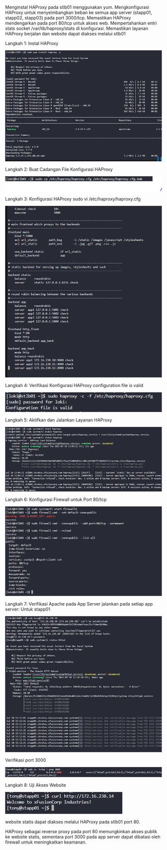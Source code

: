 Menginstal HAProxy pada stlb01 menggunakan yum.
Mengkonfigurasi HAProxy untuk menyeimbangkan beban ke semua app server (stapp01, stapp02, stapp03) pada port 3000/tcp.
Memastikan HAProxy mendengarkan pada port 80/tcp untuk akses web.
Mempertahankan entri stats socket /var/lib/haproxy/stats di konfigurasi.
Memastikan layanan HAProxy berjalan dan website dapat diakses melalui stlb01

Langkah 1: Instal HAProxy

![alt text](image-31.png)

Langkah 2: Buat Cadangan File Konfigurasi HAProxy

![alt text](image-32.png)

Langkah 3: Konfigurasi HAProxy
sudo vi /etc/haproxy/haproxy.cfg

![alt text](image-33.png)

Langkah 4: Verifikasi Konfigurasi HAProxy
configuration file is valid

![alt text](image-34.png)

Langkah 5: Aktifkan dan Jalankan Layanan HAProxy

![alt text](image-35.png)

Langkah 6: Konfigurasi Firewall untuk Port 80/tcp

![alt text](image-36.png)

Langkah 7: Verifikasi Apache pada App Server
jalankan pada setiap app server:
Untuk stapp01

![alt text](image-37.png)


Verifikasi port 3000

![alt text](image-38.png)

Langkah 8: Uji Akses Website

![alt text](image-39.png)


website statis dapat diakses melalui HAProxy pada stlb01 port 80.


HAProxy sebagai reverse proxy pada port 80 memungkinkan akses publik ke website statis, sementara port 3000 pada app server dapat dibatasi oleh firewall untuk meningkatkan keamanan.